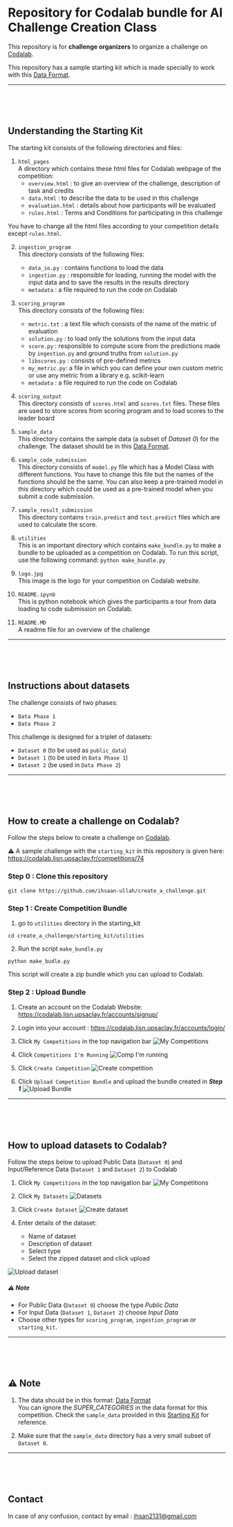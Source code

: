 # Repository for Codalab bundle for AI Challenge Creation Class

This repository is for **challenge organizers** to organize a challenge on [Codalab](https://codalab.lisn.upsaclay.fr/).

This repository has a sample starting kit which is made specially to work with this [Data Format](https://github.com/ihsaan-ullah/meta-album/tree/master/DataFormat).

***

<br><br><br>

## Understanding the Starting Kit

The starting kit consists of the following directories and files:

1. `html_pages`  
A directory which contains  these html files for Codalab webpage of the competition: 
    - `overview.html` : to give an overview of the challenge, description of task and credits
    - `data.html` : to describe the data to be used in this challenge
    - `evaluation.html` : details about how participants will be evaluated  
    - `rules.html` :  Terms and Conditions for participating in this challenge
    
You have to change all the html files according to your competition details except `rules.html`.


2. `ingestion_program`  
This directory consists of the following files:
    - `data_io.py` : contains functions to load the data
    - `ingestion.py` : responsible for loading, running the model with the input data and to save the results in the results directory
    - `metadata` : a file required to run the code on Codalab 


3. `scoring_program`  
This directory consists of the following files:
    - `metric.txt` : a text file which consists of the name of the metric of evaluation
    - `solution.py` : to load only the solutions from the input data
    - `score.py` : responsible to compute score from the predictions made by `ingestion.py` and ground truths from `solution.py`
    - `libscores.py` : consists of pre-defined metrics 
    - `my_metric.py`: a file in which you can define your own custom metric or use any metric from a library e.g. scikit-learn
    - `metadata` : a file required to run the code on Codalab 


4. `scoring_output`  
This directory consists of `scores.html` and `scores.txt` files. These files are used to store scores from scoring program and to load scores to the leader board



5. `sample_data`  
This directory contains the sample data (a subset of *Dataset 0*) for the challenge. The dataset should be in this [Data Format](https://github.com/ihsaan-ullah/meta-album/tree/master/DataFormat).


6. `sample_code_submission`  
This directory consists of `model.py` file which has a Model Class with different functions. You have to change this file but the names of the functions should be the same. You can also keep a pre-trained model in this directory which could be used as a pre-trained model when you submit a code submission.


7. `sample_result_submission`  
This directory contains `train.predict` and `test.predict` files which are used to calculate the score. 


8. `utilities`  
This is an important directory which contains `make_bundle.py` to make a bundle to be uploaded as a competition on Codalab. To run this script, use the following command:
```python make_bundle.py```

9. `logo.jpg`  
This image is the logo for your competition on Codalab website.

10. `README.ipynb`  
This is python notebook which gives the participants a tour from data loading to code submission on Codalab.

11. `README.MD`  
A readme file for an overview of the challenge


***

<br><br><br>

## Instructions about datasets
The challenge consists of two phases:  
- `Data Phase 1`  
- `Data Phase 2`


This challenge is designed for a triplet of datasets:  
- `Dataset 0` (to be used as `public_data`)
- `Dataset 1` (to be used in `Data Phase 1`)
- `Dataset 2` (be used in `Data Phase 2`)



***

<br><br><br>

## How to create a challenge on Codalab?
Follow the steps below to create a challenge on [Codalab](https://codalab.lisn.upsaclay.fr/).  

⚠️ A sample challenge with the `starting_kit` in this repository is given here: https://codalab.lisn.upsaclay.fr/competitions/74


### Step 0 : Clone this repository


``` 
git clone https://github.com/ihsaan-ullah/create_a_challenge.git
```


### Step 1 : Create Competition Bundle

1. go to `utilities` directory in the starting_kit
``` 
cd create_a_challenge/starting_kit/utilities
```

2. Run the script `make_bundle.py`
``` 
python make_budle.py
```
This script will create a zip bundle which you can upload to Codalab.

### Step 2 : Upload Bundle

1. Create an account on the Codalab Website: https://codalab.lisn.upsaclay.fr/accounts/signup/

2. Login into your account : https://codalab.lisn.upsaclay.fr/accounts/login/

3. Click `My Competitions` in the top navigation bar
![My Competitions](images/my_competitions.png)

4. Click `Competitions I'm Running`
![Comp I'm running](images/competitions_i_am_running.png)

5. Click `Create Competition` 
![Create competition](images/create_competition.png)

5. Click `Upload Competition Bundle` and upload the bundle created in ***Step 1***
![Upload Bundle](images/upload_bundle.png)


***

<br><br><br>


## How to upload datasets to Codalab?
Follow the steps below to upload Public Data (`Dataset 0`) and Input/Reference Data (`Dataset 1` and `Dataset 2`) to Codalab 

1. Click `My Competitions` in the top navigation bar
![My Competitions](images/my_competitions.png)

2. Click `My Datasets`
![Datasets](images/datasets.png)

3. Click `Create Dataset`
![Create dataset](images/create_dataset.png)

4. Enter details of the dataset:
    - Name of dataset
    - Description of dataset
    - Select type
    - Select the zipped dataset and click upload

![Upload dataset](images/upload_dataset.png)

##### ⚠️ Note  
- For Public Data (`Dataset 0`) choose the type *Public Data*
- For Input Data (`Dataset 1`, `Dataset 2`) choose *Input Data*
- Choose other types for `scoring_program`, `ingestion_program` or `starting_kit`.


***

<br><br><br>

## ⚠️ Note
1. The data should be in this format: [Data Format](https://github.com/ihsaan-ullah/meta-album/tree/master/DataFormat)  
You can ignore the *SUPER_CATEGORIES* in the data format for this competition. Check the `sample_data` provided in this [Starting Kit](starting_kit/) for reference.

2. Make sure that the `sample_data` directory has a very small subset of `Dataset 0`.




***

<br><br><br>


## Contact 
In case of any confusion, contact by email : ihsan2131@gmail.com




